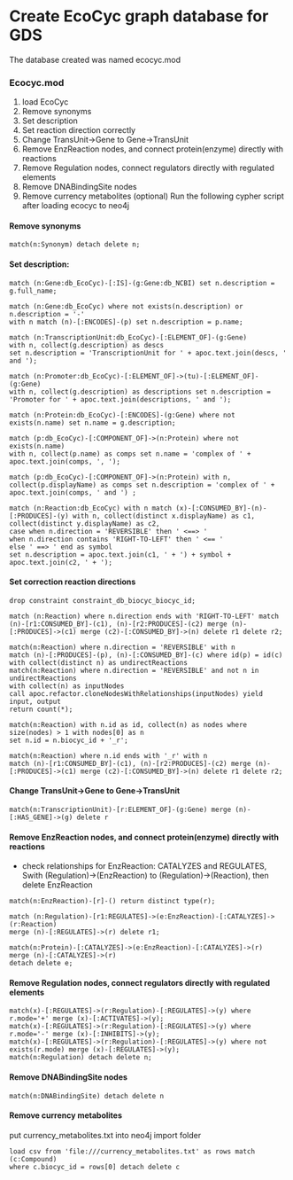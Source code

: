 # Create EcoCyc graph database for GDS

The database created was named ecocyc.mod

### Ecocyc.mod

1. load EcoCyc
2. Remove synonyms
3. Set description
4. Set reaction direction correctly
5. Change TransUnit->Gene to Gene->TransUnit
6. Remove EnzReaction nodes, and connect protein(enzyme) directly with reactions
7. Remove Regulation nodes, connect regulators directly with regulated elements
8. Remove DNABindingSite nodes
9. Remove currency metabolites (optional)
   Run the following cypher script after loading ecocyc to neo4j

#### Remove synonyms

```
match(n:Synonym) detach delete n;

```

#### Set description:

```
match (n:Gene:db_EcoCyc)-[:IS]-(g:Gene:db_NCBI) set n.description = g.full_name;

match (n:Gene:db_EcoCyc) where not exists(n.description) or n.description = '-'
with n match (n)-[:ENCODES]-(p) set n.description = p.name;

match (n:TranscriptionUnit:db_EcoCyc)-[:ELEMENT_OF]-(g:Gene)
with n, collect(g.description) as descs
set n.description = 'TranscriptionUnit for ' + apoc.text.join(descs, ' and ');

match (n:Promoter:db_EcoCyc)-[:ELEMENT_OF]->(tu)-[:ELEMENT_OF]-(g:Gene)
with n, collect(g.description) as descriptions set n.description = 'Promoter for ' + apoc.text.join(descriptions, ' and ');

match (n:Protein:db_EcoCyc)-[:ENCODES]-(g:Gene) where not exists(n.name) set n.name = g.description;

match (p:db_EcoCyc)-[:COMPONENT_OF]->(n:Protein) where not exists(n.name)
with n, collect(p.name) as comps set n.name = 'complex of ' + apoc.text.join(comps, ', ');

match (p:db_EcoCyc)-[:COMPONENT_OF]->(n:Protein) with n, collect(p.displayName) as comps set n.description = 'complex of ' + apoc.text.join(comps, ' and ') ;

match (n:Reaction:db_EcoCyc) with n match (x)-[:CONSUMED_BY]-(n)-[:PRODUCES]-(y) with n, collect(distinct x.displayName) as c1, collect(distinct y.displayName) as c2,
case when n.direction = 'REVERSIBLE' then ' <==> '
when n.direction contains 'RIGHT-TO-LEFT' then ' <== '
else ' ==> ' end as symbol
set n.description = apoc.text.join(c1, ' + ') + symbol + apoc.text.join(c2, ' + ');

```

#### Set correction reaction directions

```
drop constraint constraint_db_biocyc_biocyc_id;

match (n:Reaction) where n.direction ends with 'RIGHT-TO-LEFT' match (n)-[r1:CONSUMED_BY]-(c1), (n)-[r2:PRODUCES]-(c2) merge (n)-[:PRODUCES]->(c1) merge (c2)-[:CONSUMED_BY]->(n) delete r1 delete r2;

match(n:Reaction) where n.direction = 'REVERSIBLE' with n
match (n)-[:PRODUCES]-(p), (n)-[:CONSUMED_BY]-(c) where id(p) = id(c)
with collect(distinct n) as undirectReactions
match(n:Reaction) where n.direction = 'REVERSIBLE' and not n in undirectReactions
with collect(n) as inputNodes
call apoc.refactor.cloneNodesWithRelationships(inputNodes) yield input, output
return count(*);

match(n:Reaction) with n.id as id, collect(n) as nodes where size(nodes) > 1 with nodes[0] as n
set n.id = n.biocyc_id + '_r';

match(n:Reaction) where n.id ends with '_r' with n
match (n)-[r1:CONSUMED_BY]-(c1), (n)-[r2:PRODUCES]-(c2) merge (n)-[:PRODUCES]->(c1) merge (c2)-[:CONSUMED_BY]->(n) delete r1 delete r2;
```

#### Change TransUnit->Gene to Gene->TransUnit

```
match(n:TranscriptionUnit)-[r:ELEMENT_OF]-(g:Gene) merge (n)-[:HAS_GENE]->(g) delete r
```

#### Remove EnzReaction nodes, and connect protein(enzyme) directly with reactions

-   check relationships for EnzReaction: CATALYZES and REGULATES, Swith (Regulation)->(EnzReaction)
    to (Regulation)->(Reaction), then delete EnzReaction

```
match(n:EnzReaction)-[r]-() return distinct type(r);

match (n:Regulation)-[r1:REGULATES]->(e:EnzReaction)-[:CATALYZES]->(r:Reaction)
merge (n)-[:REGULATES]->(r) delete r1;

match(n:Protein)-[:CATALYZES]->(e:EnzReaction)-[:CATALYZES]->(r)
merge (n)-[:CATALYZES]->(r)
detach delete e;
```

#### Remove Regulation nodes, connect regulators directly with regulated elements

```
match(x)-[:REGULATES]->(r:Regulation)-[:REGULATES]->(y) where r.mode='+' merge (x)-[:ACTIVATES]->(y);
match(x)-[:REGULATES]->(r:Regulation)-[:REGULATES]->(y) where r.mode='-' merge (x)-[:INHIBITS]->(y);
match(x)-[:REGULATES]->(r:Regulation)-[:REGULATES]->(y) where not exists(r.mode) merge (x)-[:REGULATES]->(y);
match(n:Regulation) detach delete n;
```

#### Remove DNABindingSite nodes

```
match(n:DNABindingSite) detach delete n
```

#### Remove currency metabolites

put currency_metabolites.txt into neo4j import folder

```
load csv from 'file:///currency_metabolites.txt' as rows match (c:Compound)
where c.biocyc_id = rows[0] detach delete c
```
